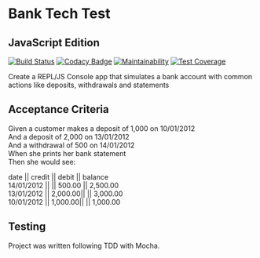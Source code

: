 # Bank Tech Test
## JavaScript Edition
[![Build Status](https://travis-ci.org/acodeguy/bank-tech-test-js.svg?branch=master)](https://travis-ci.org/acodeguy/bank-tech-test-js) [![Codacy Badge](https://api.codacy.com/project/badge/Grade/d1b41d6aad8f4ff9b7a5d05599327b2e)](https://www.codacy.com/app/acodeguy/bank-tech-test-js?utm_source=github.com&amp;utm_medium=referral&amp;utm_content=acodeguy/bank-tech-test-js&amp;utm_campaign=Badge_Grade) [![Maintainability](https://api.codeclimate.com/v1/badges/58fef76e8a703e1d5ece/maintainability)](https://codeclimate.com/github/acodeguy/bank-tech-test-js/maintainability) [![Test Coverage](https://api.codeclimate.com/v1/badges/58fef76e8a703e1d5ece/test_coverage)](https://codeclimate.com/github/acodeguy/bank-tech-test-js/test_coverage)

Create a REPL/JS Console app that simulates a bank account with common actions like deposits, withdrawals and statements

## Acceptance Criteria

Given a customer makes a deposit of 1,000 on 10/01/2012<br>
And a deposit of 2,000 on 13/01/2012<br>
And a withdrawal of 500 on 14/01/2012<br>
When she prints her bank statement<br>
Then she would see:<br>


date || credit || debit || balance<br>
14/01/2012 || || 500.00 || 2,500.00<br>
13/01/2012 || 2,000.00|| || 3,000.00<br>
10/01/2012 || 1,000.00|| || 1,000.00<br>

## Testing

Project was written following TDD with Mocha.